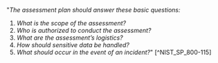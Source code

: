 "*The assessment plan should answer these basic questions:*

1. *What is the scope of the assessment?*
2. *Who is authorized to conduct the assessment?* 
3. *What are the assessment’s logistics?*
4. *How should sensitive data be handled?* 
5. *What should occur in the event of an incident?*" [^NIST_SP_800-115]
